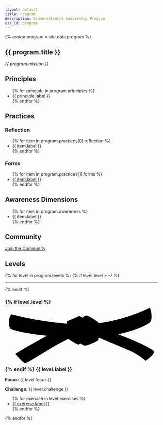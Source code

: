 ```yaml
---
layout: default
title: Program
description: Conversational Leadership Program
css_id: program
---
```

{% assign program = site.data.program %}

<section>
  <h1>{{ program.title }}</h1>
  <p><em>{{ program.mission }}</em></p>
</section>

<section>
  <h2>Principles</h2>
  <ul>
    {% for principle in program.principles %}
      <li>{{ principle.label }}</li>
    {% endfor %}
  </ul>
</section>

<section>
  <h2>Practices</h2>
  <h3>Reflection</h3>
  <ul>
    {% for item in program.practices[0].reflection %}
      <li>{{ item.label }}</li>
    {% endfor %}
  </ul>

  <h3>Forms</h3>
  <ul>
    {% for item in program.practices[1].forms %}
      <li><a href="{{ item.url }}" target="_blank">{{ item.label }}</a></li>
    {% endfor %}
  </ul>
</section>

<section>
  <h2>Awareness Dimensions</h2>
  <ul>
    {% for item in program.awareness %}
      <li>{{ item.label }}</li>
    {% endfor %}
  </ul>
</section>

<section>
  <h2>Community</h2>
  <p><a href="{{ program.community[0].url }}" target="_blank">Join the Community</a></p>
</section>

<section>
  <h2>Levels</h2>
  {% for level in program.levels %}
      {% if level.level > -7 %}
      <hr>
      {% endif %}
      <h3> {% if level.level %}
			<svg class="md-belt-svg {{ level.color }}" xmlns="http://www.w3.org/2000/svg" version="1.1" viewBox="0 0 500 200"><path class="st3" d="M202.6,53.8s-1.5,5,.2,7.4,24.9,1.8,24.9,1.8l-11.3-10.2-13.8,1.1h0Z"/><path class="st4" d="M20.4,30.9s119.2,32.1,233.8,32.1S468.9,11.8,472.7,9.5c3.8-2.3,13,39,.8,48.1-12.2,9.2-81,48.9-216.2,48.9S24.3,85.1,17.4,77.5s-6.9-38.2,3.1-46.6h-.1Z"/><path class="st0" d="M262.6,134s-22.2-6.1-28.3-21.4,58.8-29.8,58.8-29.8l-6.1,31.3-24.4,19.9h0Z"/><path class="st4" d="M206.1,110.4s30.6,21.4,35.1,19.1c4.6-2.3,58.8-36.7,58.8-36.7l-45.8-33.6-50.4,38.2,2.3,13h0Z"/><path class="st4" d="M33.4,160s125.3-76.4,200.9-107c75.6-30.6,30.6,29,30.6,29,0,0-78.7,38.2-110.8,57.3-32.1,19.1-81.7,50.4-87.9,51.2-6.1.8-32.9-30.6-32.9-30.6h.1Z"/><path class="st3" d="M266.6,35s-5.3-1.9-14.1,8.5c-8.9,10.3,15.1,8.2,15.1,8.2l-.9-16.7h-.1Z"/><path class="st1" d="M242.8,36.2s94.7,49.7,127.6,60.4c32.9,10.7,113.8,46.6,116.9,55.8s-27.5,30.6-27.5,30.6c0,0-23.7-21.4-54.2-34.4-30.6-13-83.3-34.4-112.3-48.1-29-13.8-89.4-47.4-89.4-47.4l39-16.8h0Z"/><path class="st2" d="M266.4,35.5s-2.3,92.4-4.6,97c-2.3,4.6,42.8-13,43.5-18.3.8-5.3,6.9-50.4,2.3-55s-36.7-26-41.3-23.7h.1Z"/></svg>
			{% endif %} {{ level.label }} </h3>
      <p><strong>Focus:</strong> {{ level.focus }}</p>
      <p><strong>Challenge:</strong> {{ level.challenge }}</p>
      <ul>
        {% for exercise in level.exercises %}
          <li><a href="{{ exercise.url }}" target="_blank">{{ exercise.label }}</a></li>
        {% endfor %}
      </ul>
  {% endfor %}
</section>

